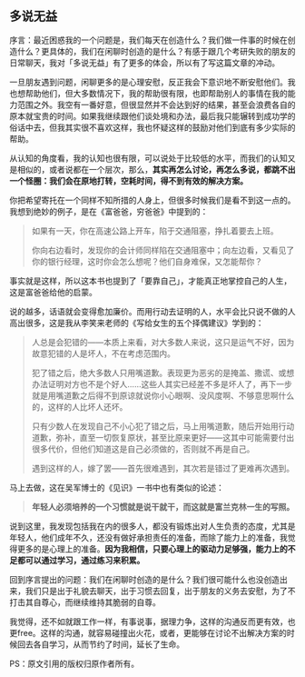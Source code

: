 ## 多说无益

序言：最近困惑我的一个问题是，我们每天在创造什么？我们做一件事的时候在创造什么？更具体的，我们在闲聊时创造的是什么？有感于跟几个考研失败的朋友的日常聊天，我对「多说无益」有了更多的体会，所以有了写这篇文章的冲动。

一旦朋友遇到问题，闲聊更多的是心理安慰，反正我会下意识地不断安慰他们。我也想帮助他们，但大多数情况下，我的帮助很有限，也即帮助别人的事情在我的能力范围之外。我空有一番好意，但很显然并不会达到好的结果，甚至会浪费各自的原本就宝贵的时间。如果我继续跟他们谈处境和办法，最后我只能辗转到成功学的俗话中去，但我其实很不喜欢这样，我也怀疑这样的鼓励对他们到底有多少实际的帮助。

从认知的角度看，我的认知也很有限，可以说处于比较低的水平，而我们的认知又是相似的，或者说都在一个层次，那么，**其实再怎么讨论，再怎么多说，都跳不出一个怪圈：我们会在原地打转，空耗时间，得不到有效的解决方案。**

你把希望寄托在一个同样不知所措的人身上，但很多时候我们是看不到这一点的。我想到绝妙的例子，是在《富爸爸，穷爸爸》中提到的：

> 如果有一天，你在高速公路上开车，陷于交通阻塞，挣扎着要去上班。
>
> 你向右边看时，发现你的会计师同样陷在交通阻塞中；向左边看，又看见了你的银行经理，这时你会怎么想呢？他们自身难保，又怎能帮你？

事实就是这样，所以这本书也提到了「要靠自己」，才能真正地掌控自己的人生，这是富爸爸给他的启蒙。

说的越多，话语就会变得愈加廉价。而用行动去证明的人，水平会比只说不做的人高出很多，这是我从李笑来老师的《写给女生的五个择偶建议》学到的：

> 人总是会犯错的——本质上来看，对大多数人来说，这只是运气不好，因为故意犯错的人是坏人，不在考虑范围内。
>
> 犯了错之后，绝大多数人只用嘴道歉。表现更为恶劣的是掩盖、撒谎、或想办法证明对方也不是个好人……这些人其实已经差不多是坏人了，再下一步就是用嘴道歉之后得不到原谅就说你小心眼啊、没风度啊、不够意思啊什么的，这样的人比坏人还坏。
>
> 只有少数人在发现自己不小心犯了错之后，马上用嘴道歉，随后开始用行动道歉，弥补，直至一切恢复原状，甚至比原来更好——这其中可能需要付出很多代价，但他们知道这是自己必须做的，否则就不再是自己。
>
> 遇到这样的人，嫁了罢——首先很难遇到，其次若是错过了更难再次遇到。

马上去做，这在吴军博士的《见识》一书中也有类似的论述：

> **年轻人必须培养的一个习惯就是说干就干，而这就是富兰克林一生的写照。**

说到这里，我发现包括我在内的很多人，都没有锻炼出对人生负责的态度，尤其是年轻人，他们成年不久，还没有做好承担责任的准备，而除了能力上的准备，我觉得更多的是心理上的准备。**因为我相信，只要心理上的驱动力足够强，能力上的不足都可以通过学习，通过练习来积累。**

回到序言提出的问题：我们在闲聊时创造的是什么？我们很可能什么也没创造出来，我们只是出于礼貌去聊天，出于习惯去回复，出于朋友的义务去安慰，为了不打击其自尊心，而继续维持其脆弱的自尊。

我觉得，还不如就跟工作一样，有事说事，据理力争，这样的沟通反而更有效，也更free。这样的沟通，就容易碰撞出火花，或者，更能够在讨论不出解决方案的时候回去各自学习，从而节约了时间，延长了生命。

PS：原文引用的版权归原作者所有。
